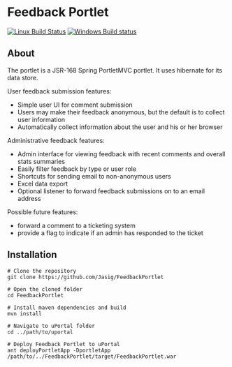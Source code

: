 # Feedback Portlet

[![Linux Build Status](https://travis-ci.org/Jasig/FeedbackPortlet.svg?branch=master)](https://travis-ci.org/Jasig/FeedbackPortlet)
[![Windows Build status](https://ci.appveyor.com/api/projects/status/1j35afgwdtvu0ets/branch/master?svg=true)](https://ci.appveyor.com/project/ChristianMurphy/feedbackportlet/branch/master)

## About

The portlet is a JSR-168 Spring PortletMVC portlet. It uses hibernate for its data store.

User feedback submission features:

*   Simple user UI for comment submission
*   Users may make their feedback anonymous, but the default is to collect user information
*   Automatically collect information about the user and his or her browser

Administrative feedback features:

*   Admin interface for viewing feedback with recent comments and overall stats summaries
*   Easily filter feedback by type or user role
*   Shortcuts for sending email to non-anonymous users
*   Excel data export
*   Optional listener to forward feedback submissions on to an email address

Possible future features:

*   forward a comment to a ticketing system
*   provide a flag to indicate if an admin has responded to the ticket

## Installation

``` shell
# Clone the repository
git clone https://github.com/Jasig/FeedbackPortlet

# Open the cloned folder
cd FeedbackPortlet

# Install maven dependencies and build
mvn install

# Navigate to uPortal folder
cd ../path/to/uportal

# Deploy Feedback Portlet to uPortal
ant deployPortletApp -DportletApp /path/to/../FeedbackPortlet/target/FeedbackPortlet.war
```
